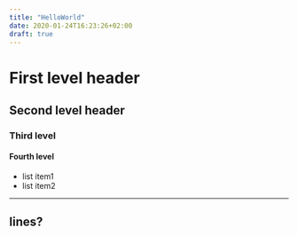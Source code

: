 ```yaml
---
title: "HelloWorld"
date: 2020-01-24T16:23:26+02:00
draft: true
---
```


# First level header

## Second level header

### Third level

#### Fourth level


- list item1
- list item2

---
lines?
---

